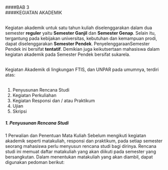 ####BAB 3<br>
####KEGIATAN AKADEMIK<br><br>

Kegiatan akademik untuk satu tahun kuliah diselenggarakan dalam dua semester **reguler** yaitu **Semester Ganjil** dan **Semester Genap**. Selain itu, tergantung pada kebijakan universitas, kebutuhan dan kemampuan prodi, dapat diselenggarakan **Semester Pendek**. PenyelenggaraanSemester Pendek ini bersifat **tentatif**. Demikian juga keikutsertaan mahasiswa dalam kegiatan akademik pada Semester Pendek bersifat sukarela.<br><br>

Kegiatan Akademik di lingkungan FTIS, dan UNPAR pada umumnya, terdiri atas:<br><br>

1.	Penyusunan Rencana Studi
2.	Kegiatan Perkuliahan 
3.	Kegiatan Responsi dan / atau Praktikum
4.	Ujian
5.	Skripsi


##### 1. Penyusunan Rencana Studi
1 Perwalian dan Penentuan Mata Kuliah
Sebelum mengikuti kegiatan akademik seperti matakuliah, responsi dan praktikum, pada setiap semester seorang mahasiswa perlu menyusun rencana studi bagi dirinya. Rencana studi ini memuat daftar matakuliah yang akan diikuti pada semester yang bersangkutan.
Dalam menentukan matakuliah yang akan diambil, dapat digunakan pedoman berikut: 
